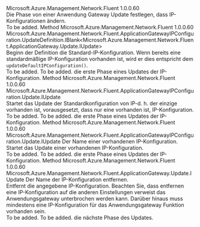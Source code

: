 <Type Name="IWithIPConfig" FullName="Microsoft.Azure.Management.Network.Fluent.ApplicationGateway.Update.IWithIPConfig">
  <TypeSignature Language="C#" Value="public interface IWithIPConfig" />
  <TypeSignature Language="ILAsm" Value=".class public interface auto ansi abstract IWithIPConfig" />
  <TypeSignature Language="DocId" Value="T:Microsoft.Azure.Management.Network.Fluent.ApplicationGateway.Update.IWithIPConfig" />
  <TypeSignature Language="VB.NET" Value="Public Interface IWithIPConfig" />
  <TypeSignature Language="F#" Value="type IWithIPConfig = interface" />
  <AssemblyInfo>
    <AssemblyName>Microsoft.Azure.Management.Network.Fluent</AssemblyName>
    <AssemblyVersion>1.0.0.60</AssemblyVersion>
  </AssemblyInfo>
  <Interfaces />
  <Docs>
    <summary>
            Die Phase von einer Anwendung Gateway Update festlegen, dass IP-Konfigurationen ändern.
            </summary>
    <remarks>To be added.</remarks>
  </Docs>
  <Members>
    <Member MemberName="DefineDefaultIPConfiguration">
      <MemberSignature Language="C#" Value="public Microsoft.Azure.Management.Network.Fluent.ApplicationGatewayIPConfiguration.UpdateDefinition.IBlank&lt;Microsoft.Azure.Management.Network.Fluent.ApplicationGateway.Update.IUpdate&gt; DefineDefaultIPConfiguration ();" />
      <MemberSignature Language="ILAsm" Value=".method public hidebysig newslot virtual instance class Microsoft.Azure.Management.Network.Fluent.ApplicationGatewayIPConfiguration.UpdateDefinition.IBlank`1&lt;class Microsoft.Azure.Management.Network.Fluent.ApplicationGateway.Update.IUpdate&gt; DefineDefaultIPConfiguration() cil managed" />
      <MemberSignature Language="DocId" Value="M:Microsoft.Azure.Management.Network.Fluent.ApplicationGateway.Update.IWithIPConfig.DefineDefaultIPConfiguration" />
      <MemberSignature Language="VB.NET" Value="Public Function DefineDefaultIPConfiguration () As IBlank(Of IUpdate)" />
      <MemberSignature Language="F#" Value="abstract member DefineDefaultIPConfiguration : unit -&gt; Microsoft.Azure.Management.Network.Fluent.ApplicationGatewayIPConfiguration.UpdateDefinition.IBlank&lt;Microsoft.Azure.Management.Network.Fluent.ApplicationGateway.Update.IUpdate&gt;" Usage="iWithIPConfig.DefineDefaultIPConfiguration " />
      <MemberType>Method</MemberType>
      <AssemblyInfo>
        <AssemblyName>Microsoft.Azure.Management.Network.Fluent</AssemblyName>
        <AssemblyVersion>1.0.0.60</AssemblyVersion>
      </AssemblyInfo>
      <ReturnValue>
        <ReturnType>Microsoft.Azure.Management.Network.Fluent.ApplicationGatewayIPConfiguration.UpdateDefinition.IBlank&lt;Microsoft.Azure.Management.Network.Fluent.ApplicationGateway.Update.IUpdate&gt;</ReturnType>
      </ReturnValue>
      <Parameters />
      <Docs>
        <summary>
            Beginn der Definition die Standard-IP-Konfiguration.
            Wenn bereits eine standardmäßige IP-Konfiguration vorhanden ist, wird er dies entspricht dem <code>updateDefaultIPConfiguration()</code>.
            </summary>
        <returns>To be added.</returns>
        <remarks>To be added.</remarks>
        <return>die erste Phase eines Updates der IP-Konfiguration.</return>
      </Docs>
    </Member>
    <Member MemberName="UpdateDefaultIPConfiguration">
      <MemberSignature Language="C#" Value="public Microsoft.Azure.Management.Network.Fluent.ApplicationGatewayIPConfiguration.Update.IUpdate UpdateDefaultIPConfiguration ();" />
      <MemberSignature Language="ILAsm" Value=".method public hidebysig newslot virtual instance class Microsoft.Azure.Management.Network.Fluent.ApplicationGatewayIPConfiguration.Update.IUpdate UpdateDefaultIPConfiguration() cil managed" />
      <MemberSignature Language="DocId" Value="M:Microsoft.Azure.Management.Network.Fluent.ApplicationGateway.Update.IWithIPConfig.UpdateDefaultIPConfiguration" />
      <MemberSignature Language="VB.NET" Value="Public Function UpdateDefaultIPConfiguration () As IUpdate" />
      <MemberSignature Language="F#" Value="abstract member UpdateDefaultIPConfiguration : unit -&gt; Microsoft.Azure.Management.Network.Fluent.ApplicationGatewayIPConfiguration.Update.IUpdate" Usage="iWithIPConfig.UpdateDefaultIPConfiguration " />
      <MemberType>Method</MemberType>
      <AssemblyInfo>
        <AssemblyName>Microsoft.Azure.Management.Network.Fluent</AssemblyName>
        <AssemblyVersion>1.0.0.60</AssemblyVersion>
      </AssemblyInfo>
      <ReturnValue>
        <ReturnType>Microsoft.Azure.Management.Network.Fluent.ApplicationGatewayIPConfiguration.Update.IUpdate</ReturnType>
      </ReturnValue>
      <Parameters />
      <Docs>
        <summary>
            Startet das Update der Standardkonfiguration von IP-d. h. der einzige vorhanden ist, vorausgesetzt, dass nur eine vorhanden ist, IP-Konfiguration.
            </summary>
        <returns>To be added.</returns>
        <remarks>To be added.</remarks>
        <return>die erste Phase eines Updates der IP-Konfiguration.</return>
      </Docs>
    </Member>
    <Member MemberName="UpdateIPConfiguration">
      <MemberSignature Language="C#" Value="public Microsoft.Azure.Management.Network.Fluent.ApplicationGatewayIPConfiguration.Update.IUpdate UpdateIPConfiguration (string ipConfigurationName);" />
      <MemberSignature Language="ILAsm" Value=".method public hidebysig newslot virtual instance class Microsoft.Azure.Management.Network.Fluent.ApplicationGatewayIPConfiguration.Update.IUpdate UpdateIPConfiguration(string ipConfigurationName) cil managed" />
      <MemberSignature Language="DocId" Value="M:Microsoft.Azure.Management.Network.Fluent.ApplicationGateway.Update.IWithIPConfig.UpdateIPConfiguration(System.String)" />
      <MemberSignature Language="VB.NET" Value="Public Function UpdateIPConfiguration (ipConfigurationName As String) As IUpdate" />
      <MemberSignature Language="F#" Value="abstract member UpdateIPConfiguration : string -&gt; Microsoft.Azure.Management.Network.Fluent.ApplicationGatewayIPConfiguration.Update.IUpdate" Usage="iWithIPConfig.UpdateIPConfiguration ipConfigurationName" />
      <MemberType>Method</MemberType>
      <AssemblyInfo>
        <AssemblyName>Microsoft.Azure.Management.Network.Fluent</AssemblyName>
        <AssemblyVersion>1.0.0.60</AssemblyVersion>
      </AssemblyInfo>
      <ReturnValue>
        <ReturnType>Microsoft.Azure.Management.Network.Fluent.ApplicationGatewayIPConfiguration.Update.IUpdate</ReturnType>
      </ReturnValue>
      <Parameters>
        <Parameter Name="ipConfigurationName" Type="System.String" />
      </Parameters>
      <Docs>
        <param name="ipConfigurationName">Der Name einer vorhandenen IP-Konfiguration.</param>
        <summary>
            Startet das Update einer vorhandenen IP-Konfiguration.
            </summary>
        <returns>To be added.</returns>
        <remarks>To be added.</remarks>
        <return>die erste Phase eines Updates der IP-Konfiguration.</return>
      </Docs>
    </Member>
    <Member MemberName="WithoutIPConfiguration">
      <MemberSignature Language="C#" Value="public Microsoft.Azure.Management.Network.Fluent.ApplicationGateway.Update.IUpdate WithoutIPConfiguration (string ipConfigurationName);" />
      <MemberSignature Language="ILAsm" Value=".method public hidebysig newslot virtual instance class Microsoft.Azure.Management.Network.Fluent.ApplicationGateway.Update.IUpdate WithoutIPConfiguration(string ipConfigurationName) cil managed" />
      <MemberSignature Language="DocId" Value="M:Microsoft.Azure.Management.Network.Fluent.ApplicationGateway.Update.IWithIPConfig.WithoutIPConfiguration(System.String)" />
      <MemberSignature Language="VB.NET" Value="Public Function WithoutIPConfiguration (ipConfigurationName As String) As IUpdate" />
      <MemberSignature Language="F#" Value="abstract member WithoutIPConfiguration : string -&gt; Microsoft.Azure.Management.Network.Fluent.ApplicationGateway.Update.IUpdate" Usage="iWithIPConfig.WithoutIPConfiguration ipConfigurationName" />
      <MemberType>Method</MemberType>
      <AssemblyInfo>
        <AssemblyName>Microsoft.Azure.Management.Network.Fluent</AssemblyName>
        <AssemblyVersion>1.0.0.60</AssemblyVersion>
      </AssemblyInfo>
      <ReturnValue>
        <ReturnType>Microsoft.Azure.Management.Network.Fluent.ApplicationGateway.Update.IUpdate</ReturnType>
      </ReturnValue>
      <Parameters>
        <Parameter Name="ipConfigurationName" Type="System.String" />
      </Parameters>
      <Docs>
        <param name="ipConfigurationName">Der Name der IP-Konfiguration entfernen.</param>
        <summary>
            Entfernt die angegebene IP-Konfiguration.
            Beachten Sie, dass entfernen eine IP-Konfiguration auf die anderen Einstellungen verweist das Anwendungsgateway unterbrochen werden kann.
            Darüber hinaus muss mindestens eine IP-Konfiguration für das Anwendungsgateway Funktion vorhanden sein.
            </summary>
        <returns>To be added.</returns>
        <remarks>To be added.</remarks>
        <return>die nächste Phase des Updates.</return>
      </Docs>
    </Member>
  </Members>
</Type>